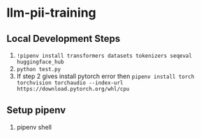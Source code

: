# llm-pii-training

## Local Development Steps
  1. `!pipenv install transformers datasets tokenizers seqeval huggingface_hub`
  2. `python test.py`
  3. If step 2 gives install pytorch error then 
     `pipenv install torch torchvision torchaudio --index-url https://download.pytorch.org/whl/cpu`

## Setup pipenv
  1.  pipenv shell
